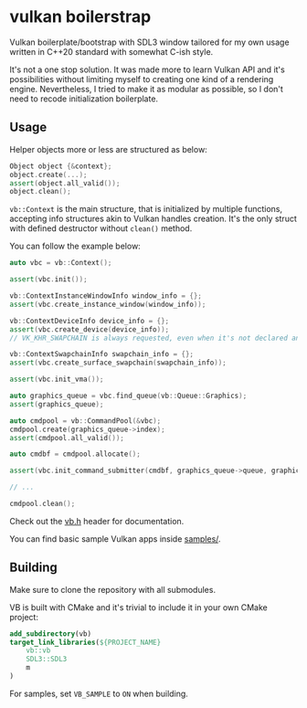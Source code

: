 # vulkan boilerstrap

Vulkan boilerplate/bootstrap with SDL3 window tailored for my own usage written in C++20 standard with somewhat C-ish style.

It's not a one stop solution. It was made more to learn Vulkan API and it's possibilities without limiting myself to creating one kind of a rendering engine.
Nevertheless, I tried to make it as modular as possible, so I don't need to recode initialization boilerplate.

## Usage

Helper objects more or less are structured as below:

```cpp
Object object {&context};
object.create(...);
assert(object.all_valid());
object.clean();
```

`vb::Context` is the main structure, that is initialized by multiple functions, accepting info structures akin to Vulkan handles creation. It's the only struct with defined destructor without `clean()` method.

You can follow the example below:

```cpp
auto vbc = vb::Context();

assert(vbc.init());

vb::ContextInstanceWindowInfo window_info = {};
assert(vbc.create_instance_window(window_info));

vb::ContextDeviceInfo device_info = {};
assert(vbc.create_device(device_info));
// VK_KHR_SWAPCHAIN is always requested, even when it's not declared anywhere!

vb::ContextSwapchainInfo swapchain_info = {};
assert(vbc.create_surface_swapchain(swapchain_info));

assert(vbc.init_vma());

auto graphics_queue = vbc.find_queue(vb::Queue::Graphics);
assert(graphics_queue);

auto cmdpool = vb::CommandPool(&vbc);
cmdpool.create(graphics_queue->index);
assert(cmdpool.all_valid());

auto cmdbf = cmdpool.allocate();

assert(vbc.init_command_submitter(cmdbf, graphics_queue->queue, graphics_queue->index));

// ...

cmdpool.clean();
```

Check out the [vb.h](vb/vb.h) header for documentation.

You can find basic sample Vulkan apps inside [samples/](samples).

## Building

Make sure to clone the repository with all submodules.

VB is built with CMake and it's trivial to include it in your own CMake project:

```cmake
add_subdirectory(vb)
target_link_libraries(${PROJECT_NAME}
    vb::vb
    SDL3::SDL3
    m
)
```

For samples, set `VB_SAMPLE` to `ON` when building.
